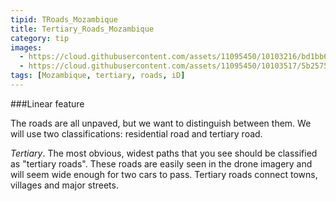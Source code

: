 ```yaml
---
tipid: TRoads_Mozambique
title: Tertiary_Roads_Mozambique
category: tip
images:
  - https://cloud.githubusercontent.com/assets/11095450/10103216/bd1bb6e2-6370-11e5-9b7d-9f30dd1e431d.png
  - https://cloud.githubusercontent.com/assets/11095450/10103517/5b257548-6372-11e5-97cc-f8d3b30ac487.png
tags: [Mozambique, tertiary, roads, iD]
---
```


###Linear feature

The roads are all unpaved, but we want to distinguish between them. We will use two classifications: residential road and tertiary road. 

*Tertiary*. The most obvious, widest paths that you see should be classified as "tertiary roads". These roads are easily seen in the drone imagery and will seem wide enough for two cars to pass. Tertiary roads connect towns, villages and major streets.
